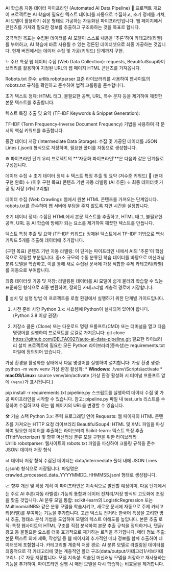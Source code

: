 AI 학습용 자동 데이터 파이프라인 (Automated AI Data Pipeline)
🌟 프로젝트 개요
이 프로젝트는 AI 학습에 필요한 텍스트 데이터를 자동으로 수집하고, 초기 정제를 거쳐, AI 모델이 활용하기 쉬운 형태로 가공하는 자동화된 파이프라인입니다. 웹 페이지에서 콘텐츠를 가져와 필요한 정보를 추출하고 구조화하는 것을 목표로 합니다.

궁극적인 목표는 수집된 데이터를 AI 모델이 스스로 내용을 '추론'하여 카테고리(라벨)를 부여하고, AI 학습에 바로 사용될 수 있는 정돈된 데이터셋으로 최종 가공하는 것입니다. 현재 버전에서는 데이터 수집 및 가공(키워드) 단계까지 구현.

✨ 주요 특징
웹 데이터 수집 (Web Data Collection): requests, BeautifulSoup라이브러리를 활용하여 지정된 URL의 웹 페이지 HTML 콘텐츠를 가져옵니다.

Robots.txt 준수: urllib.robotparser 표준 라이브러리를 사용하여 웹사이트의 robots.txt 규칙을 확인하고 준수하여 법적 크롤링을 준수합니다.

초기 텍스트 정제: HTML 태그, 불필요한 공백, URL, 특수 문자 등을 제거하여 깨끗한 본문 텍스트를 추출합니다.

텍스트 특징 추출 및 요약 (TF-IDF Keywords & Snippet Generation):

TF-IDF (Term Frequency-Inverse Document Frequency) 기법을 사용하여 각 문서의 핵심 키워드를 추출합니다.

중간 데이터 저장 (Intermediate Data Storage): 수집 및 가공된 데이터를 JSON Lines (.jsonl) 형식으로 저장하며, 필요한 폴더를 자동으로 생성합니다.

⚙️ 파이프라인 단계
우리 프로젝트의 **'자동화 파이프라인'**은 다음과 같은 단계들로 구성됩니다.

데이터 수집
↓
초기 데이터 정제
↓
텍스트 특징 추출 및 요약 (저수준 키워드) 🌟 (현재 구현 완료)
↓
(이후 구현 목표) 콘텐츠 기반 자동 라벨링 (AI 추론)
↓
최종 데이터셋 가공 및 저장 (카테고리별)

데이터 수집 (Web Crawling): 웹에서 원본 HTML 콘텐츠를 가져오는 단계입니다. robots.txt를 준수하며 웹 서버에 부담을 주지 않도록 지연 시간을 설정합니다.

초기 데이터 정제: 수집된 HTML에서 본문 텍스트를 추출하고, HTML 태그, 불필요한 공백, URL 등 AI 학습에 방해가 되는 요소를 제거하여 깨끗한 텍스트를 만듭니다.

텍스트 특징 추출 및 요약 (TF-IDF 키워드): 정제된 텍스트에서 TF-IDF 기법으로 핵심 키워드 5개를 추출해 데이터에 추가합니다.

(구현 목표) 콘텐츠 기반 자동 라벨링: 이 단계는 파이프라인 내에서 AI의 '추론'이 핵심적으로 작동할 부분입니다. 중/소 규모의 수동 분류된 학습 데이터를 바탕으로 머신러닝 분류 모델을 학습하고, 이를 통해 새로 수집된 문서에 가장 적합한 주제 카테고리(라벨)를 자동으로 부여합니다.

 최종 데이터셋 가공 및 저장: 라벨링된 데이터를 AI 모델이 쉽게 불러와 학습할 수 있는 표준화된 형식으로 최종 변환하여, 정의된 카테고리별 계층적 경로에 저장합니다.

🚀 설치 및 실행 방법
이 프로젝트를 로컬 환경에서 실행하기 위한 단계별 가이드입니다.

1. 사전 준비 사항
Python 3.x: 시스템에 Python이 설치되어 있어야 합니다. (Python 3.8 이상 권장)

2. 저장소 클론 (Clone) 또는 다운로드
명령 프롬프트(CMD) 또는 터미널을 열고 다음 명령어를 실행하여 프로젝트를 로컬로 가져옵니다:
git clone https://github.com/DELTA0927/auto-ai-data-pipeline.git
필요한 라이브러리 설치
프로젝트에 필요한 모든 Python 라이브러리(종속성)는 requirements.txt 파일에 정의되어 있습니다. 

가상 환경을 활성화한 상태에서 다음 명령어를 실행하여 설치합니다:
가상 환경 생성:
        python -m venv venv
가상 환경 활성화:
        * **Windows:**
            .\venv\Scripts\activate
        * **macOS/Linux:**
            source venv/bin/activate
        (가상 환경 활성화 시 터미널 프롬프트 앞에 `(venv)`가 표시됩니다.)

pip install -r requirements.txt
pipeline.py 스크립트를 실행하여 데이터 수집 및 가공 파이프라인을 시작할 수 있습니다.
참고: pipeline.py 파일 내 test_urls 리스트를 수정하여 수집하고자 하는 웹 페이지의 URL을 변경할 수 있습니다.

🛠️ 기술 스택
Python 3.x: 주력 프로그래밍 언어
Requests: 웹 페이지의 HTML 콘텐츠를 가져오는 HTTP 요청 라이브러리
BeautifulSoup4: HTML 및 XML 파일을 파싱하여 필요한 데이터를 추출하는 라이브러리
Scikit-learn: 텍스트 특징 추출(TfidfVectorizer) 및 향후 머신러닝 분류 모델 구현을 위한 라이브러리
Urllib.robotparser: 웹사이트의 robots.txt 파일을 파싱하여 크롤링 규칙을 준수
JSON: 데이터 저장 형식

📊 데이터 저장 형식
수집된 데이터는 data/intermediate 폴더 내에 JSON Lines (.jsonl) 형식으로 저장됩니다. 파일명은 crawled_processed_data_YYYYMMDD_HHMMSS.jsonl 형태로 생성됩니다.

📈 향후 개선 및 확장 계획
이 파이프라인은 지속적으로 발전할 예정이며, 다음 단계에서는 주로 AI 추론(자동 라벨링) 기능의 통합과 데이터 전처리/저장 방식의 고도화에 초점을 맞출 것입니다.
AI 분류 모델 통합: scikit-learn의 LogisticRegression 또는 MultinomialNB와 같은 분류 모델을 학습시키고, 새로운 문서에 자동으로 주제 카테고리(라벨)를 부여하는 기능을 추가합니다.
고급 텍스트 전처리: 한국어 특성을 고려한 명사 추출, 형태소 분석 기법을 도입하여 모델의 텍스트 이해도를 높입니다.
본문 추출 로직: 특정 웹사이트의 HTML 구조를 직접 분석하여 본문 추출 규칙을 정의하거나, 댓글/광고 등 불필요한 요소를 더욱 효과적으로 제거하는 로직을 추가합니다.
메타 정보 추출: 본문 텍스트 외에 제목, 작성일 등 웹 페이지의 추가적인 메타 정보를 함께 추출하여 데이터셋에 포함합니다.
카테고리별 계층적 저장 경로: AI 분류 모델로 라벨링된 데이터를 최종적으로 각 카테고리에 맞는 계층적인 폴더 구조(data/output/카테고리1/서브카테고리/...)로 자동 저장합니다.
모델 지속성: 학습된 머신러닝 모델을 저장하고 재사용하는 기능을 추가하여, 파이프라인 실행 시 매번 모델을 다시 학습하는 비효율을 제거합니다.